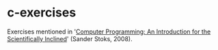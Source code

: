 c-exercises
===========

Exercises mentioned in '[Computer Programming: An Introduction for the Scientifically Inclined](http://www.amazon.com/Computer-Programming-Introduction-Scientifically-Inclined/dp/9081278819/ref=sr_1_1?ie=UTF8&qid=1370802435&sr=8-1&keywords=Computer+Programming%3A+An+Introduction+for+the+Scientifically+Inclined)' (Sander Stoks, 2008).
